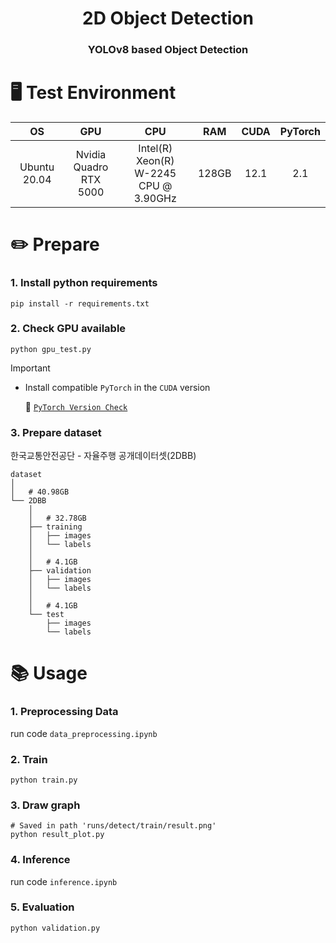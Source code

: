 <div align="center">

# 2D Object Detection

### YOLOv8 based Object Detection

</div>

# 🖥️ Test Environment
<div align="center">

|OS|GPU|CPU|RAM|CUDA|PyTorch|
|:---:|:---:|:---:|:---:|:---:|:---:|
|Ubuntu 20.04|Nvidia Quadro <br>RTX 5000|Intel(R) Xeon(R)<br> W-2245 CPU @ 3.90GHz|128GB|12.1|2.1|

</div>

# ✏️ Prepare
### 1. Install python requirements

```shell
pip install -r requirements.txt
```

### 2. Check GPU available

```shell
python gpu_test.py
```

> [!Important]
> - Install compatible `PyTorch` in the `CUDA` version
> 
>     🚀 [`PyTorch Version Check`](https://pytorch.org/get-started/previous-versions/)

### 3. Prepare dataset
    
한국교통안전공단 - 자율주행 공개데이터셋(2DBB)

``` shell
dataset
│
│   # 40.98GB
└── 2DBB
    │
    │   # 32.78GB
    ├── training
    │   ├── images
    │   └── labels
    │
    │   # 4.1GB
    ├── validation
    │   ├── images
    │   └── labels
    │
    │   # 4.1GB
    └── test
        ├── images
        └── labels
```

# 📚 Usage
### 1. Preprocessing Data
run code `data_preprocessing.ipynb`

### 2. Train
```shell
python train.py
```

### 3. Draw graph
```shell
# Saved in path 'runs/detect/train/result.png'
python result_plot.py
```

### 4. Inference
run code `inference.ipynb`

### 5. Evaluation
```shell
python validation.py
```
